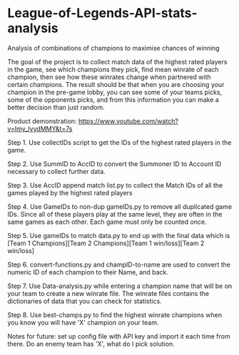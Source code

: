 # League-of-Legends-API-stats-analysis
Analysis of combinations of champions to maximise chances of winning

The goal of the project is to collect match data of the highest rated players in the game, see which champions they pick, find mean winrate of each champion, then see how these winrates change when partnered with certain champions. The result should be that when you are choosing your champion in the pre-game lobby, you can see some of your teams picks, some of the opponents picks, and from this information you can make a better decision than just random.

Product demonstration: https://www.youtube.com/watch?v=Imy_IyydMMY&t=7s

Step 1. Use collectIDs script to get the IDs of the highest rated players in the game.

Step 2. Use SummID to AccID to convert the Summoner ID to Account ID necessary to collect further data.

Step 3. Use AccID append match list.py to collect the Match IDs of all the games played by the highest rated players

Step 4. Use GameIDs to non-dup gameIDs.py to remove all duplicated game IDs. Since all of these players play at the same level, they are often in the same games as each other. Each game must only be counted once. 

Step 5. Use gameIDs to match data.py to end up with the final data which is [Team 1 Champions][Team 2 Champions][Team 1 win/loss][Team 2 win/loss]



Step 6. convert-functions.py and champID-to-name are used to convert the numeric ID of each champion to their Name, and back.

Step 7. Use Data-analysis.py while entering a champion name that will be on your team to create a new winrate file. The winrate files contains the dictionaries of data that you can check for statistics.

Step 8. Use best-champs.py to find the highest winrate champions when you know you will have 'X' champion on your team.

Notes for future: set up config file with API key and import it each time from there. Do an enemy team has 'X', what do I pick solution.
